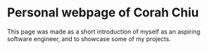 # Personal webpage of Corah Chiu
This page was made as a short introduction of myself as an aspiring software engineer, and to showcase some of my projects.
